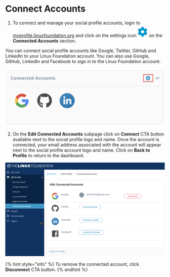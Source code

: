 # Connect Accounts

1. To connect and manage your social profile accounts, login to [myprofile.linuxfoundation.org](https://myprofile.linuxfoundation.org/) and click on the settings icon![](../.gitbook/assets/settings%20%281%29.png)on the **Connected Accounts** section.

You can connect social profile accounts like Google, Twitter, GitHub and LinkedIn to your Linux Foundation account. You can also use Google, GitHub, LinkedIn and Facebook to sign in to the Linux Foundation account.

![](../.gitbook/assets/connected-accounts.png)

2. On the **Edit Connected Accounts** subpage click on **Connect** CTA button available next to the social profile logo and name. Once the account is connected, your email address associated with the account will appear next to the social profile account logo and name. Click on **Back to Profile** to return to the dashboard.

![](../.gitbook/assets/connected-accounts%20%281%29.png)

{% hint style="info" %}
To remove the connected account, click **Disconnect** CTA button.
{% endhint %}



